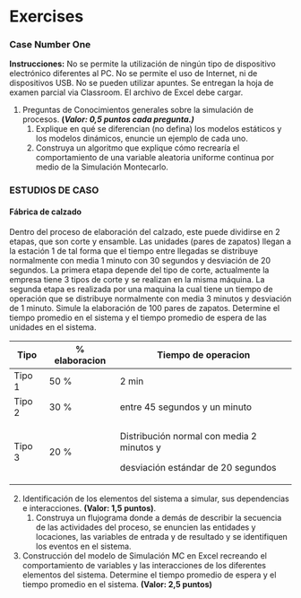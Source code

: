 # Exercises

### Case Number One

**Instrucciones:** No se permite la utilización de ningún tipo de dispositivo electrónico diferentes al PC. No se permite el uso de Internet, ni de dispositivos USB. No se pueden utilizar apuntes. Se entregan la hoja de examen parcial via Classroom. El archivo de Excel debe cargar.

1. Preguntas de Conocimientos generales sobre la simulación de procesos. **(**_**Valor: 0,5 puntos cada pregunta.)**_
   1. Explique en qué se diferencian (no defina) los modelos estáticos y los modelos dinámicos, enuncie un ejemplo de cada uno.
   2. Construya un algoritmo que explique cómo recrearía el comportamiento de una variable aleatoria uniforme continua por medio de la Simulación Montecarlo.

### ESTUDIOS DE CASO

#### Fábrica de calzado

Dentro del proceso de elaboración del calzado, este puede dividirse en 2 etapas, que son corte y ensamble. Las unidades (pares de zapatos) llegan a la estación 1 de tal forma que el tiempo entre llegadas se distribuye normalmente con media 1 minuto con 30 segundos y desviación de 20 segundos. La primera etapa depende del tipo de corte, actualmente la empresa tiene 3 tipos de corte y se realizan en la misma máquina. La segunda etapa es realizada por una maquina la cual tiene un tiempo de operación que se distribuye normalmente con media 3 minutos y desviación de 1 minuto. Simule la elaboración de 100 pares de zapatos. Determine el tiempo promedio en el sistema y el tiempo promedio de espera de las unidades en el sistema.

| Tipo   | % elaboracion | Tiempo de operacion                                                                       |
| ------ | ------------- | ----------------------------------------------------------------------------------------- |
| Tipo 1 | 50 %          | 2 min                                                                                     |
| Tipo 2 | 30 %          | entre 45 segundos y un minuto                                                             |
| Tipo 3 | 20 %          | <p>Distribución normal con media 2 minutos y</p><p>desviación estándar de 20 segundos</p> |

2. Identificación de los elementos del sistema a simular, sus dependencias e interacciones. **(Valor: 1,5 puntos)**.
   1. Construya un flujograma donde a demás de describir la secuencia de las actividades del proceso, se enuncien las entidades y locaciones, las variables de entrada y de resultado y se identifiquen los eventos en el sistema.
3. Construcción del modelo de Simulación MC en Excel recreando el comportamiento de variables y las interacciones de los diferentes elementos del sistema. Determine el tiempo promedio de espera y el tiempo promedio en el sistema. **(Valor: 2,5 puntos)**
